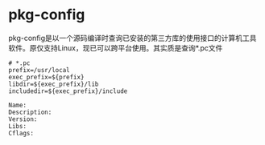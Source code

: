 # pkg-config

pkg-config是以一个源码编译时查询已安装的第三方库的使用接口的计算机工具软件。原仅支持Linux，现已可以跨平台使用。其实质是查询*.pc文件

```file
# *.pc
prefix=/usr/local
exec_prefix=${prefix}
libdir=${exec_prefix}/lib
includedir=${exec_prefix}/include

Name:
Description:
Version:
Libs:
Cflags:
```